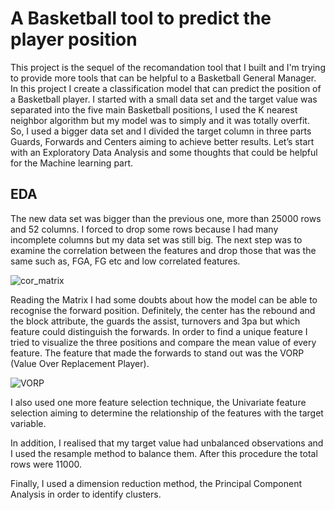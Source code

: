 # A Basketball tool to predict the player position
This project is the sequel of the recomandation tool that I built and I'm trying to provide more tools that can be helpful to a Basketball General Manager. In this project I create a classification model that can predict the position of a Basketball player. I started with a small data set and the target value was separated into the five main Basketball positions, I used the K nearest neighbor algorithm but my model was to simply and it was totally overfit. So, I used a bigger data set and I divided the target column in three parts Guards, Forwards and Centers aiming to achieve better results. Let’s start with an Exploratory Data Analysis and some thoughts that could be helpful for the Machine learning part. 

## EDA
The new data set was bigger than the previous one, more than 25000 rows and 52 columns. I forced to drop some rows because I had many incomplete columns but my data set was still big.
The next step was to examine the correlation between the features and drop those that was the same such as, FGA, FG etc and low correlated features. 

![cor_matrix](https://user-images.githubusercontent.com/66875726/95019270-0a5cfc00-066d-11eb-99eb-0a77474abfbf.png)

Reading the Matrix I had some doubts about how the model can be able to recognise the forward position. Definitely, the center has the rebound and the block attribute, the guards the assist, turnovers and 3pa but which feature could distinguish the forwards. In order to find a unique feature I tried to visualize the three positions and compare the mean value of every feature. The feature that made the forwards to stand out was the VORP (Value Over Replacement Player).

![VORP](https://user-images.githubusercontent.com/66875726/95019722-b3a4f180-066f-11eb-8a78-5d1ed5da383d.png)

I also used one more feature selection technique, the Univariate feature selection aiming to determine the relationship of the features with the target variable.

In addition, I realised that my target value had unbalanced observations and I used the resample method to balance them. After this procedure the total rows were 11000.  

Finally, I used a dimension reduction method, the Principal Component Analysis in order to identify clusters.  

